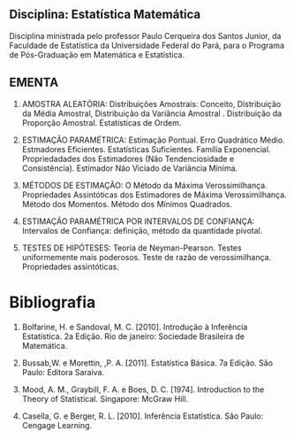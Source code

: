 ## Disciplina: Estatística Matemática

Disciplina ministrada pelo professor Paulo Cerqueira dos Santos Junior, da Faculdade de Estatística da Universidade Federal do Pará, para o Programa de Pós-Graduação em Matemática e Estatística.

## EMENTA

1. AMOSTRA ALEATÓRIA: Distribuições Amostrais: Conceito, Distribuição da Média Amostral, Distribuição da Variância
Amostral . Distribuição da Proporção Amostral. Estatísticas de Ordem.

2. ESTIMAÇÃO PARAMÉTRICA: Estimação Pontual. Erro Quadrático Médio. Estmadores Eficientes. Estatísticas Suficientes. Família
Exponencial. Propriedadades dos Estimadores (Não Tendenciosidade e Consistência). Estimador Não
Viciado de Variância Mínima.

3. MÉTODOS DE ESTIMAÇÃO: O Método da Máxima Verossimilhança. Propriedades Assintóticas dos Estimadores de Máxima
Verossimilhança. Método dos Momentos. Método dos Mínimos Quadrados.

4. ESTIMAÇÃO PARAMÉTRICA POR INTERVALOS DE CONFIANÇA: Intervalos de Confiança: definição, método da quantidade pivotal.

5. TESTES DE HIPÓTESES: Teoria de Neyman-Pearson. Testes uniformemente mais poderosos. Teste de razão de verossimilhança. Propriedades assintóticas.

# Bibliografia

1. Bolfarine, H. e Sandoval, M. C. [2010]. Introdução à Inferência Estatística. 2a Edição. Rio de janeiro: Sociedade Brasileira de Matemática.

2. Bussab,W. e Morettin, ,P. A. [2011]. Estatística Básica. 7a Edição. São Paulo: Editora Saraiva.

3. Mood, A. M., Graybill, F. A. e Boes, D. C. [1974]. Introduction to the Theory of Statistical. Singapore: McGraw Hill.

4. Casella, G. e Berger, R. L. [2010]. Inferência Estatística. São Paulo: Cengage Learning.

